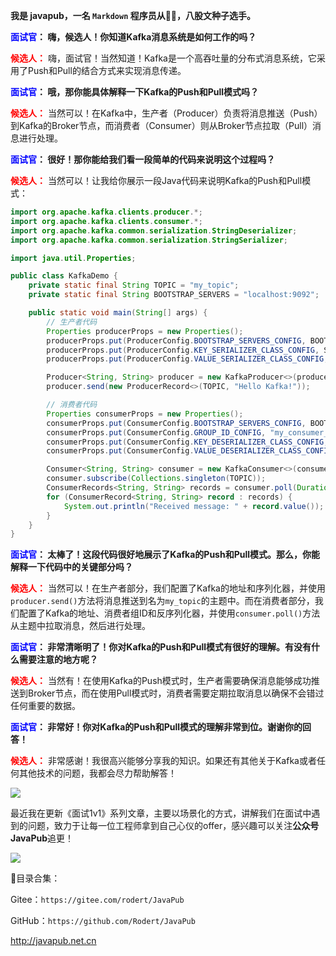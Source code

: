 <!--
 * @Author: JavaPub
 * @Date: 2023-07-15 13:50:45
 * @LastEditors: your name
 * @LastEditTime: 2023-07-23 21:05:07
 * @Description: Here is the JavaPub code base. Search JavaPub on the whole web.
 * @FilePath: \JavaPub-Blog\docs\willbe\1v1\40. Kafka消息是采用Pull还是Push模式.md
-->


**我是 javapub，一名 `Markdown` 程序员从👨‍💻，八股文种子选手。**



**<font color=blue>面试官</font>： 嗨，候选人！你知道Kafka消息系统是如何工作的吗？**


**<font color=red>候选人：</font>** 嗨，面试官！当然知道！Kafka是一个高吞吐量的分布式消息系统，它采用了Push和Pull的结合方式来实现消息传递。


**<font color=blue>面试官</font>： 哦，那你能具体解释一下Kafka的Push和Pull模式吗？**


**<font color=red>候选人：</font>** 当然可以！在Kafka中，生产者（Producer）负责将消息推送（Push）到Kafka的Broker节点，而消费者（Consumer）则从Broker节点拉取（Pull）消息进行处理。


**<font color=blue>面试官</font>： 很好！那你能给我们看一段简单的代码来说明这个过程吗？**


**<font color=red>候选人：</font>** 当然可以！让我给你展示一段Java代码来说明Kafka的Push和Pull模式：

```java
import org.apache.kafka.clients.producer.*;
import org.apache.kafka.clients.consumer.*;
import org.apache.kafka.common.serialization.StringDeserializer;
import org.apache.kafka.common.serialization.StringSerializer;

import java.util.Properties;

public class KafkaDemo {
    private static final String TOPIC = "my_topic";
    private static final String BOOTSTRAP_SERVERS = "localhost:9092";

    public static void main(String[] args) {
        // 生产者代码
        Properties producerProps = new Properties();
        producerProps.put(ProducerConfig.BOOTSTRAP_SERVERS_CONFIG, BOOTSTRAP_SERVERS);
        producerProps.put(ProducerConfig.KEY_SERIALIZER_CLASS_CONFIG, StringSerializer.class.getName());
        producerProps.put(ProducerConfig.VALUE_SERIALIZER_CLASS_CONFIG, StringSerializer.class.getName());

        Producer<String, String> producer = new KafkaProducer<>(producerProps);
        producer.send(new ProducerRecord<>(TOPIC, "Hello Kafka!"));

        // 消费者代码
        Properties consumerProps = new Properties();
        consumerProps.put(ConsumerConfig.BOOTSTRAP_SERVERS_CONFIG, BOOTSTRAP_SERVERS);
        consumerProps.put(ConsumerConfig.GROUP_ID_CONFIG, "my_consumer_group");
        consumerProps.put(ConsumerConfig.KEY_DESERIALIZER_CLASS_CONFIG, StringDeserializer.class.getName());
        consumerProps.put(ConsumerConfig.VALUE_DESERIALIZER_CLASS_CONFIG, StringDeserializer.class.getName());

        Consumer<String, String> consumer = new KafkaConsumer<>(consumerProps);
        consumer.subscribe(Collections.singleton(TOPIC));
        ConsumerRecords<String, String> records = consumer.poll(Duration.ofMillis(1000));
        for (ConsumerRecord<String, String> record : records) {
            System.out.println("Received message: " + record.value());
        }
    }
}
```


**<font color=blue>面试官</font>： 太棒了！这段代码很好地展示了Kafka的Push和Pull模式。那么，你能解释一下代码中的关键部分吗？**


**<font color=red>候选人：</font>** 当然可以！在生产者部分，我们配置了Kafka的地址和序列化器，并使用`producer.send()`方法将消息推送到名为`my_topic`的主题中。而在消费者部分，我们配置了Kafka的地址、消费者组ID和反序列化器，并使用`consumer.poll()`方法从主题中拉取消息，然后进行处理。


**<font color=blue>面试官</font>： 非常清晰明了！你对Kafka的Push和Pull模式有很好的理解。有没有什么需要注意的地方呢？**


**<font color=red>候选人：</font>** 当然有！在使用Kafka的Push模式时，生产者需要确保消息能够成功推送到Broker节点，而在使用Pull模式时，消费者需要定期拉取消息以确保不会错过任何重要的数据。


**<font color=blue>面试官</font>： 非常好！你对Kafka的Push和Pull模式的理解非常到位。谢谢你的回答！**


**<font color=red>候选人：</font>** 非常感谢！我很高兴能够分享我的知识。如果还有其他关于Kafka或者任何其他技术的问题，我都会尽力帮助解答！



![](https://ghproxy.com/https://raw.githubusercontent.com/Rodert/javapub_oss/main/other/40.jpg?raw=true)


最近我在更新《面试1v1》系列文章，主要以场景化的方式，讲解我们在面试中遇到的问题，致力于让每一位工程师拿到自己心仪的offer，感兴趣可以关注**公众号JavaPub**追更！


![](https://ghproxy.com/https://raw.githubusercontent.com/Rodert/javapub_oss/main/common/javapub-qr-code.png?raw=true)


🎁目录合集：

Gitee：`https://gitee.com/rodert/JavaPub`

GitHub：`https://github.com/Rodert/JavaPub`


<http://javapub.net.cn>

